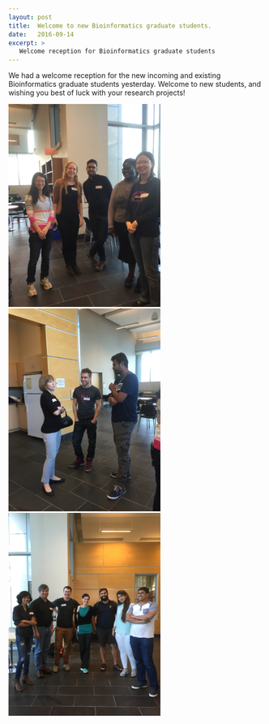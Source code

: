 ```yaml
---
layout: post
title:  Welcome to new Bioinformatics graduate students. 
date:   2016-09-14
excerpt: >
   Welcome reception for Bioinformatics graduate students
---
```



  We had a welcome reception for the new incoming and existing Bioinformatics graduate students yesterday. Welcome to new students, and wishing you best of luck with your research projects!

<img src="/images/bio1.JPG" width="300">
<img src="/images/bio2.JPG" width="300">
<img src="/images/bio3.JPG" width="300">